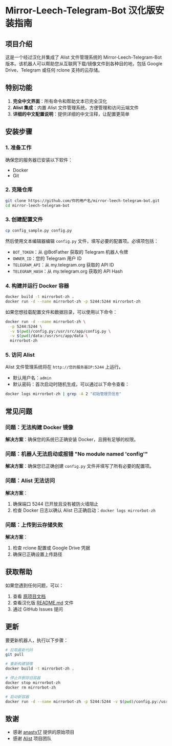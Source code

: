 # Mirror-Leech-Telegram-Bot 汉化版安装指南

## 项目介绍

这是一个经过汉化并集成了 Alist 文件管理系统的 Mirror-Leech-Telegram-Bot 版本。该机器人可以帮助您从互联网下载/镜像文件到各种目的地，包括 Google Drive、Telegram 或任何 rclone 支持的云存储。

## 特别功能

1. **完全中文界面**：所有命令和帮助文本已完全汉化
2. **Alist 集成**：内置 Alist 文件管理系统，方便管理和访问云端文件
3. **详细的中文配置说明**：提供详细的中文注释，让配置更简单

## 安装步骤

### 1. 准备工作

确保您的服务器已安装以下软件：
- Docker
- Git

### 2. 克隆仓库

```bash
git clone https://github.com/你的用户名/mirror-leech-telegram-bot.git
cd mirror-leech-telegram-bot
```

### 3. 创建配置文件

```bash
cp config_sample.py config.py
```

然后使用文本编辑器编辑 `config.py` 文件，填写必要的配置项。必填项包括：
- `BOT_TOKEN`：从 @BotFather 获取的 Telegram 机器人令牌
- `OWNER_ID`：您的 Telegram 用户 ID
- `TELEGRAM_API`：从 my.telegram.org 获取的 API ID
- `TELEGRAM_HASH`：从 my.telegram.org 获取的 API Hash

### 4. 构建并运行 Docker 容器

```bash
docker build -t mirrorbot-zh .
docker run -d --name mirrorbot-zh -p 5244:5244 mirrorbot-zh
```

如果您想挂载配置文件和数据目录，可以使用以下命令：

```bash
docker run -d --name mirrorbot-zh \
  -p 5244:5244 \
  -v $(pwd)/config.py:/usr/src/app/config.py \
  -v $(pwd)/data:/usr/src/app/data \
  mirrorbot-zh
```

### 5. 访问 Alist

Alist 文件管理系统将在 `http://您的服务器IP:5244` 上运行。

- 默认用户名：`admin`
- 默认密码：首次启动时随机生成，可以通过以下命令查看：

```bash
docker logs mirrorbot-zh | grep -A 2 "初始管理员信息"
```

## 常见问题

### 问题：无法构建 Docker 镜像
**解决方案**：确保您的系统已正确安装 Docker，且拥有足够的权限。

### 问题：机器人无法启动或报错 "No module named 'config'"
**解决方案**：确保您已正确创建 `config.py` 文件并填写了所有必要的配置项。

### 问题：Alist 无法访问
**解决方案**：
1. 确保端口 5244 已开放且没有被防火墙阻止
2. 检查 Docker 日志以确认 Alist 已正确启动：`docker logs mirrorbot-zh`

### 问题：上传到云存储失败
**解决方案**：
1. 检查 rclone 配置或 Google Drive 凭据
2. 确保已正确设置上传路径

## 获取帮助

如果您遇到任何问题，可以：
1. 查看 [原项目文档](https://github.com/anasty17/mirror-leech-telegram-bot)
2. 查看汉化版 [README.md](README.md) 文件
3. 通过 GitHub Issues 提问

## 更新

要更新机器人，执行以下步骤：

```bash
# 拉取最新代码
git pull

# 重新构建镜像
docker build -t mirrorbot-zh .

# 停止并删除旧容器
docker stop mirrorbot-zh
docker rm mirrorbot-zh

# 启动新容器
docker run -d --name mirrorbot-zh -p 5244:5244 -v $(pwd)/config.py:/usr/src/app/config.py -v $(pwd)/data:/usr/src/app/data mirrorbot-zh
```

## 致谢

- 感谢 [anasty17](https://github.com/anasty17) 提供的原始项目
- 感谢 [Alist](https://github.com/alist-org/alist) 项目团队
